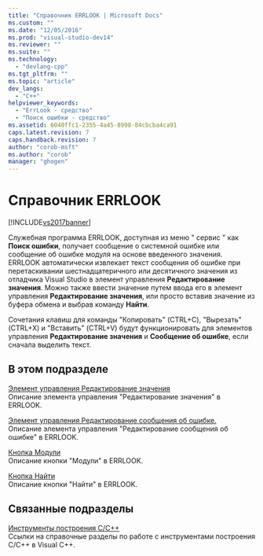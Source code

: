 ```yaml
---
title: "Справочник ERRLOOK | Microsoft Docs"
ms.custom: ""
ms.date: "12/05/2016"
ms.prod: "visual-studio-dev14"
ms.reviewer: ""
ms.suite: ""
ms.technology: 
  - "devlang-cpp"
ms.tgt_pltfrm: ""
ms.topic: "article"
dev_langs: 
  - "C++"
helpviewer_keywords: 
  - "ErrLook - средство"
  - "Поиск ошибки - средство"
ms.assetid: 6040ffc1-2355-4a45-8998-84cbcba4ca91
caps.latest.revision: 7
caps.handback.revision: 7
author: "corob-msft"
ms.author: "corob"
manager: "ghogen"
---
```

# Справочник ERRLOOK
[!INCLUDE[vs2017banner](../../assembler/inline/includes/vs2017banner.md)]

Служебная программа ERRLOOK, доступная из меню " сервис " как **Поиск ошибки**, получает сообщение о системной ошибке или сообщение об ошибке модуля на основе введенного значения.  ERRLOOK автоматически извлекает текст сообщения об ошибке при перетаскивании шестнадцатеричного или десятичного значения из отладчика Visual Studio в элемент управления **Редактирование значения**.  Можно также ввести значение путем ввода его в элемент управления **Редактирование значения**, или просто вставив значение из буфера обмена и выбрав команду **Найти**.  
  
 Сочетания клавиш для команды "Копировать" \(CTRL\+C\), "Вырезать" \(CTRL\+X\) и "Вставить" \(CTRL\+V\) будут функционировать для элементов управления **Редактирование значения** и **Сообщение об ошибке**, если сначала выделить текст.  
  
## В этом подразделе  
 [Элемент управления Редактирование значения](../../build/reference/value-edit-control.md)  
 Описание элемента управления "Редактирование значения" в ERRLOOK.  
  
 [Элемент управления Редактирование сообщения об ошибке.](../../build/reference/error-message-edit-control.md)  
 Описание элемента управления "Редактирование сообщения об ошибке" в ERRLOOK.  
  
 [Кнопка Модули](../../build/reference/modules-button.md)  
 Описание кнопки "Модули" в ERRLOOK.  
  
 [Кнопка Найти](../../build/reference/look-up-button.md)  
 Описание кнопки "Найти" в ERRLOOK.  
  
## Связанные подразделы  
 [Инструменты построения С\/C\+\+](../Topic/C-C++%20Build%20Tools.md)  
 Ссылки на справочные разделы по работе с инструментами построения C\/C\+\+ в Visual С\+\+.